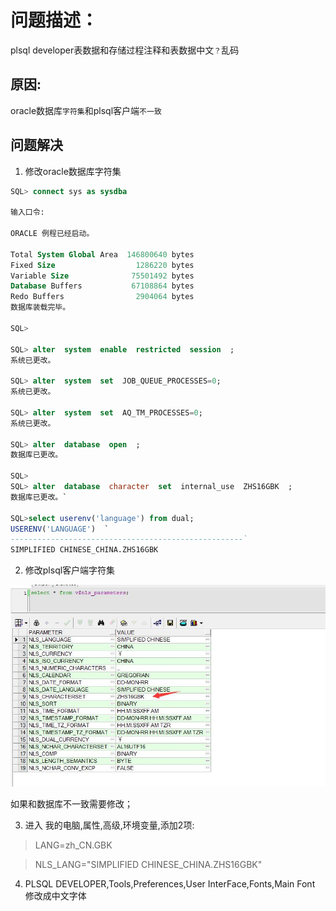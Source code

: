 问题描述：
==========
plsql developer表数据和存储过程注释和表数据中文`？`乱码

原因:
---------
oracle数据库`字符集`和plsql客户端`不一致`

问题解决
--------
1. 修改oracle数据库字符集

```SQL
SQL> connect sys as sysdba

输入口令:

ORACLE 例程已经启动。

Total System Global Area  146800640 bytes
Fixed Size                  1286220 bytes
Variable Size              75501492 bytes
Database Buffers           67108864 bytes
Redo Buffers                2904064 bytes
数据库装载完毕。

SQL>

SQL> alter  system  enable  restricted  session  ;
系统已更改。

SQL> alter  system  set  JOB_QUEUE_PROCESSES=0;
系统已更改。

SQL> alter  system  set  AQ_TM_PROCESSES=0;
系统已更改。

SQL> alter  database  open  ;
数据库已更改。

SQL>
SQL> alter  database  character  set  internal_use  ZHS16GBK  ;
数据库已更改。`

SQL>select userenv('language') from dual;
USERENV('LANGUAGE')  `
----------------------------------------------------`
SIMPLIFIED CHINESE_CHINA.ZHS16GBK
```

2. 修改plsql客户端字符集

![客户端字符集](https://github.com/hhua161031/ORACLE/blob/master/image/字符.jpg)

如果和数据库不一致需要修改；

3. 进入 我的电脑,属性,高级,环境变量,添加2项:

> LANG=zh_CN.GBK

> NLS_LANG="SIMPLIFIED CHINESE_CHINA.ZHS16GBK" 

4. PLSQL DEVELOPER,Tools,Preferences,User InterFace,Fonts,Main Font 修改成中文字体
